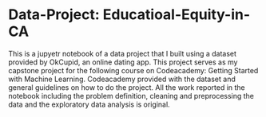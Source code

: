 # Data-Project: Educatioal-Equity-in-CA
This is a jupyetr notebook of a data project that I built using a dataset provided by OkCupid, an online dating app. This project serves as my capstone project for the following course on Codeacademy: Getting Started with Machine Learning. Codeacademy provided with the dataset and general guidelines on how to do the project. All the work reported in the notebook including the problem definition, cleaning and preprocessing the data and the exploratory data analysis is original.   
